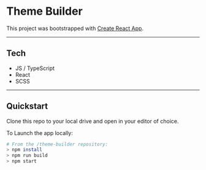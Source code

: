 # Theme Builder

This project was bootstrapped with [Create React App](https://github.com/facebook/create-react-app).

----------------
## Tech  
- JS / TypeScript  
- React  
- SCSS  

----------------
## Quickstart
Clone this repo to your local drive and open in your editor of choice.  

To Launch the app locally:  
```bash
# From the /theme-builder repository:
> npm install
> npm run build
> npm start
```
